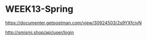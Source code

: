 # WEEK13-Spring

https://documenter.getpostman.com/view/30924503/2s9YXfcivN


http://smismi.shop/api/user/login
